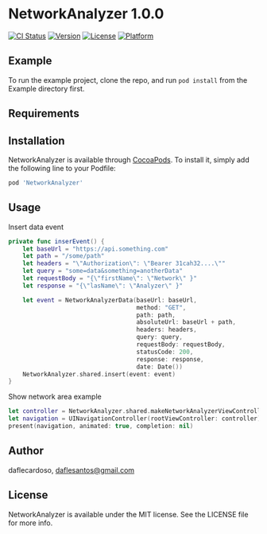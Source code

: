 # NetworkAnalyzer 1.0.0

[![CI Status](https://img.shields.io/travis/daflecardoso/NetworkAnalyzer.svg?style=flat)](https://travis-ci.org/daflecardoso/NetworkAnalyzer)
[![Version](https://img.shields.io/cocoapods/v/NetworkAnalyzer.svg?style=flat)](https://cocoapods.org/pods/NetworkAnalyzer)
[![License](https://img.shields.io/cocoapods/l/NetworkAnalyzer.svg?style=flat)](https://cocoapods.org/pods/NetworkAnalyzer)
[![Platform](https://img.shields.io/cocoapods/p/NetworkAnalyzer.svg?style=flat)](https://cocoapods.org/pods/NetworkAnalyzer)

## Example

To run the example project, clone the repo, and run `pod install` from the Example directory first.

## Requirements

## Installation

NetworkAnalyzer is available through [CocoaPods](https://cocoapods.org). To install
it, simply add the following line to your Podfile:

```ruby
pod 'NetworkAnalyzer'
```

## Usage

Insert data event

```swift
private func inserEvent() {
    let baseUrl = "https://api.something.com"
    let path = "/some/path"
    let headers = "\"Authorization\": \"Bearer 31cah32....\""
    let query = "some=data&something=anotherData"
    let requestBody = "{\"firstName\": \"Network\" }"
    let response = "{\"lasName\": \"Analyzer\" }"

    let event = NetworkAnalyzerData(baseUrl: baseUrl,
                                    method: "GET",
                                    path: path,
                                    absoluteUrl: baseUrl + path,
                                    headers: headers,
                                    query: query,
                                    requestBody: requestBody,
                                    statusCode: 200,
                                    response: response,
                                    date: Date())
    NetworkAnalyzer.shared.insert(event: event)
}
```

Show network area example

```swift
let controller = NetworkAnalyzer.shared.makeNetworkAnalyzerViewController()
let navigation = UINavigationController(rootViewController: controller)
present(navigation, animated: true, completion: nil)
```

## Author

daflecardoso, daflesantos@gmail.com

## License

NetworkAnalyzer is available under the MIT license. See the LICENSE file for more info.
